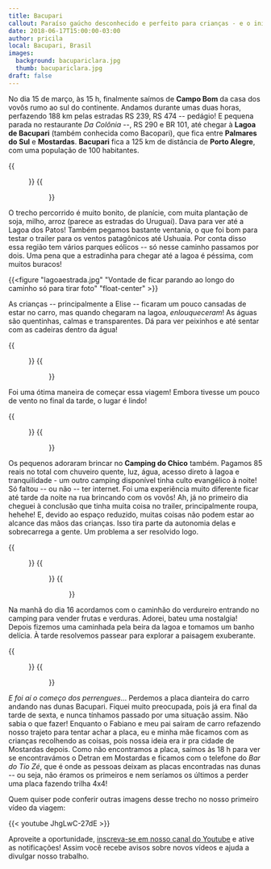 ```yaml
---
title: Bacupari
callout: Paraíso gaúcho desconhecido e perfeito para crianças - e o início dos perrengues!
date: 2018-06-17T15:00:00-03:00
author: pricila
local: Bacupari, Brasil
images:
  background: bacupariclara.jpg
  thumb: bacupariclara.jpg
draft: false
---
```


No dia 15 de março, às 15 h, finalmente saímos de **Campo Bom** da casa dos vovôs rumo ao sul do continente. Andamos durante umas duas horas, perfazendo 188 km pelas estradas RS 239, RS 474 -- pedágio! E pequena parada no restaurante *Da Colônia* --, RS 290 e BR 101, até chegar à **Lagoa de Bacupari** (também conhecida como Bacopari), que fica entre **Palmares do Sul** e **Mostardas**. **Bacupari** fica a 125 km de distância de **Porto Alegre**, com uma população de 100 habitantes.

<div class="clearfix">
{{<figure "bianomotorista.jpg" "Living easy, livin' free / Season ticket, on a one way ride / Asking nothing, leave me be / Taking everything in my stride" "float-left">}}
{{<figure "estradaarvore.jpg" "Trecho bom e bonito da estrada" "float-right">}}
</div>

O trecho percorrido é muito bonito, de planície, com muita plantação de soja, milho, arroz (parece as estradas do Uruguai). Dava para ver até a Lagoa dos Patos! Também pegamos bastante ventania, o que foi bom para testar o trailer para os ventos patagônicos até Ushuaia. Por conta disso essa região tem vários parques eólicos -- só nesse caminho passamos por dois. Uma pena que a estradinha para chegar até a lagoa é péssima, com muitos buracos!

{{<figure "lagoaestrada.jpg" "Vontade de ficar parando ao longo do caminho só para tirar foto" "float-center" >}}

As crianças -- principalmente a Elise -- ficaram um pouco cansadas de estar no carro, mas quando chegaram na lagoa, *enlouqueceram*! As águas são quentinhas, calmas e transparentes. Dá para ver peixinhos e até sentar com as cadeiras dentro da água!

<div class="clearfix">
{{<figure "bacuparibanho.jpg" "Águas quentinhas, calmas e transparentes - tudibão!" "float-left">}}
{{<figure "bacupariclara.jpg" "Será que ela gostou?" "float-right">}}
</div>

Foi uma ótima maneira de começar essa viagem! Embora tivesse um pouco de vento no final da tarde, o lugar é lindo! 

<div class="clearfix">
{{<figure "bacuparijunco.jpg" "Pequena vendo uma lagoa pela primeira vez" "float-left">}}
{{<figure "bacuparipulo.jpg" "Quem tem crianças assim, no plural, sabe como é difícil sincronizar o sorriso pra foto. Imagina então quatro, e dando pulinho!" "float-right">}}
</div>

Os pequenos adoraram brincar no **Camping do Chico** também. Pagamos 85 reais no total com chuveiro quente, luz, água, acesso direto à lagoa e tranquilidade - um outro camping disponível tinha culto evangélico à noite! Só faltou -- ou não -- ter internet. Foi uma experiência muito diferente ficar até tarde da noite na rua brincando com os vovôs! Ah, já no primeiro dia cheguei à conclusão que tinha muita coisa no trailer, principalmente roupa, hehehe! E, devido ao espaço reduzido, muitas coisas não podem estar ao alcance das mãos das crianças. Isso tira parte da autonomia delas e sobrecarrega a gente. Um problema a ser resolvido logo.

<div class="clearfix">
{{<figure "bacuparisol.jpg" "Lugar sensacional" "float-left">}}
{{<figure "bacuparinoite.jpg" "Delícia ficar do lado de fora da casa até tarde da noite" "float-right">}}
{{<figure "bacuparicavalo.jpg" "Não deixe a vida passar a galope por você! Viva intencionalmente cada segundo!" "float-center">}}
</div>

Na manhã do dia 16 acordamos com o caminhão do verdureiro entrando no camping para vender frutas e verduras. Adorei, bateu uma nostalgia! Depois fizemos uma caminhada pela beira da lagoa e tomamos um banho delícia. À tarde resolvemos passear para explorar a paisagem exuberante.

<div class="clearfix">
{{<figure "bacupariarvore.jpg" "A árvore dobrando-se à força do vento" "float-left">}}
{{<figure "bacuparimanha.jpg" "Caminhada básica pela manhã" "float-right">}}
</div>

*E foi aí o começo dos perrengues*... Perdemos a placa dianteira do carro andando nas dunas Bacupari. Fiquei muito preocupada, pois já era final da tarde de sexta, e nunca tínhamos passado por uma situação assim. Não sabia o que fazer! Enquanto o Fabiano e meu pai saíram de carro refazendo nosso trajeto para tentar achar a placa, eu e minha mãe ficamos com as crianças recolhendo as coisas, pois nossa ideia era ir pra cidade de Mostardas depois. Como não encontramos a placa, saímos às 18 h para ver se encontravámos o Detran em Mostardas e ficamos com o telefone do *Bar do Tio Zé*, que é onde as pessoas deixam as placas encontradas nas dunas -- ou seja, não éramos os primeiros e nem seríamos os últimos a perder uma placa fazendo trilha 4x4!

Quem quiser pode conferir outras imagens desse trecho no nosso primeiro vídeo da viagem:

{{< youtube JhgLwC-27dE >}} 

Aproveite a oportunidade, [inscreva-se em nosso canal do Youtube](https://www.youtube.com/6overlanders?sub_confirmation=1) e ative as notificações! Assim você recebe avisos sobre novos vídeos e ajuda a divulgar nosso trabalho.

